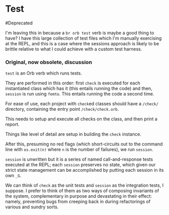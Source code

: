 # Test

\#Deprecated

I'm leaving this in because a `br orb test` verb is maybe a
good thing to have? I have this large collection of test files
which I'm manually exercising at the REPL, and this is a case
where the sessions approach is likely to be brittle relative to
what I could achieve with a custom test harness\.


### Original, now obsolete, discussion

`test` is an Orb verb which runs tests\.

They are performed in this order: first `check` is executed for each
instantiated class which has it \(this entails running the code\) and
then, `session` is run using `femto`\.  This entails running the code a
second time\.

For ease of use, each project with `check`ed classes should have a `/check/`
directory, containing the entry point `/check/check.orb`\.

This needs to setup and execute all checks on the class, and then print a
report\.

Things like level of detail are setup in building the `check` instance\.

After this, presuming no red flags \(which short\-circuits out to the command
line with `os.exit(n)` where `n` is the number of failures\), we run
`session`\.

`session` is unwritten but it is a series of named call\-and\-response tests
executed at the REPL; each `session` preserves no state, which given our
strict state management can be accomplished by putting each session in its own
`_G`\.

We can think of `check` as the unit tests and `session` as the integration
tests, I suppose\.  I prefer to think of them as two ways of composing
invariants of the system, complementary in purpose and devastating in their
effect: namely, preventing bugs from creeping back in during refactorings of
various and sundry sorts\.
